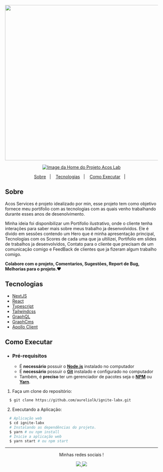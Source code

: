 <div align="center">
    <img src="https://acos-labx.vercel.app/ssAcosServices.png" height="512px"/>            
</div>

    
<a href="https://acos-services.vercel.app">   
  <p align="center">
  <img alt="Image da Home do Projeto Acos Lab" src="https://acos-labx.vercel.app/developedAureliolk.svg">
  </p>
</a>

<p align="center">
  <a href="#sobre">Sobre</a>&nbsp;&nbsp;&nbsp;|&nbsp;&nbsp;&nbsp;
  <a href="#tecnologias">Tecnologias</a>&nbsp;&nbsp;&nbsp;|&nbsp;&nbsp;&nbsp;
  <a href="#como-executar">Como Executar</a>&nbsp;&nbsp;&nbsp;|&nbsp;&nbsp;&nbsp; 
</p>


## Sobre

Acos Services é projeto idealizado por min, esse projeto tem como objetivo fornece meu portifolio com as tecnologias com as quais venho trabalhando durante esses anos de desenolvimento. 

Minha ideia foi disponibilizar um Portifolio ilustrativo, onde o cliente tenha interações para saber mais sobre meus trabalho ja desenvolvidos. Ele é divido em sessões contendo um Hero que é minha apresentação principal, Tecnologias com os Scores de cada uma que ja ultilizei, Portifolio em slides de trabalhos ja desenvolvidos, Contato para o cliente que precisam de um comunicação comigo e FeedBack de clientes que ja fizeram algum trabalho comigo.

**Colabore com o projeto, Comentarios, Sugestões, Report de Bug, Melhorias para o projeto.❤️**

## Tecnologias

- [NextJS](https://vitejs.dev/)
- [React](https://reactjs.org)
- [Typescript](https://www.typescriptlang.org/)
- [Tailwindcss](https://tailwindcss.com/)
- [GraphQL](https://graphql.org/)
- [GraphCms](https://graphcms.com/)
- [Apollo Client](https://www.apollographql.com/)

## Como Executar

- ### **Pré-requisitos**

  - É **necessário** possuir o **[Node.js](https://nodejs.org/en/)** instalado no computador
  - É **necessário** possuir o **[Git](https://git-scm.com/)** instalado e configurado no computador
  - Também, é **preciso** ter um gerenciador de pacotes seja o **[NPM](https://www.npmjs.com/)** ou **[Yarn](https://yarnpkg.com/)**.   

1. Faça um clone do repositório:

```sh
  $ git clone https://github.com/aureliolk/ignite-labx.git
```

2. Executando a Aplicação:

```sh
  # Aplicação web
  $ cd ignite-labx
  # Instalando as dependências do projeto.
  $ yarn # ou npm install
  # Inicie a aplicação web
  $ yarn start # ou npm start
```

---


<p align="center">Minhas redes sociais !</p>
<p align="center" >
<a href="https://www.linkedin.com/in/aureliolk/">
    <img src="https://acos-labx.vercel.app/developerLikedinAureliolk.svg" />
</a>
<a href="https://instagram.com/aureliolk">
    <img src="https://acos-labx.vercel.app/developerInstagramAureliolk.svg" />
</a></p>
